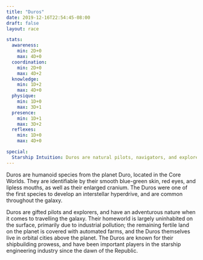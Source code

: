 ```yaml
---
title: "Duros"
date: 2019-12-16T22:54:45-08:00
draft: false
layout: race

stats:
  awareness:
    min: 2D+0
    max: 4D+0
  coordination:
    min: 2D+0
    max: 4D+2
  knowledge:
    min: 1D+2
    max: 4D+0
  physique:
    min: 1D+0
    max: 3D+1
  presence:
    min: 1D+1
    max: 3D+2
  reflexes:
    min: 1D+0
    max: 4D+0

special:
  Starship Intuition: Duros are natural pilots, navigators, and explorers. At the end of Character Generation, they receive an extra 1D+0 in Pilot and Astrogation, if they have taken those skills.
---
```


Duros are humanoid species from the planet Duro, located in the Core Worlds.
They are identifiable by their smooth blue-green skin, red eyes, and lipless
mouths, as well as their enlarged cranium. The Duros were one of the first
species to develop an interstellar hyperdrive, and are common throughout the
galaxy.

Duros are gifted pilots and explorers, and have an adventurous nature when it
comes to travelling the galaxy. Their homeworld is largely uninhabited on the
surface, primarily due to industrial pollution; the remaining fertile land on
the planet is covered with automated farms, and the Duros themselves live in
orbital cities above the planet. The Duros are known for their shipbuilding
prowess, and have been important players in the starship engineering industry
since the dawn of the Republic.